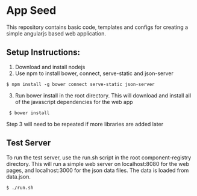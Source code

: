 # App Seed

This repository contains basic code, templates and configs for creating a simple angularjs based web application.

## Setup Instructions:

1. Download and install nodejs
2. Use npm to install bower, connect, serve-static and json-server

```
$ npm install -g bower connect serve-static json-server
```

3. Run bower install in the root directory. This will download and install all of the javascript dependencies for the web app

```
 $ bower install
```

Step 3 will need to be repeated if more libraries are added later

## Test Server

To run the test server, use the run.sh script in the root component-registry directory. This will run a simple web server on localhost:8080 for the web pages, and localhost:3000 for the json data files. The data is loaded from data.json.

```
$ ./run.sh
```